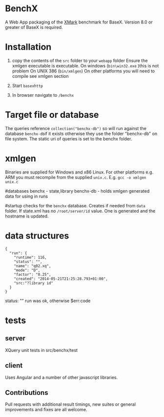 # BenchX

A Web App packaging of the [XMark](http://www.xml-benchmark.org) benchmark for BaseX.
Version 8.0 or greater of BaseX is required.

# Installation

1. copy the contents of the `src` folder to your `webapp` folder
Ensure the xmlgen executable is executable. 
On windows (`bin\win32.exe` )this is not problem
On UNIX 386 (`bin/xmlgen`) 
On other platforms you will need to compile see xmlgen section 

1. Start `basexhttp`
1. In browser navigate to `/benchx`

# Target file or database
The queries reference `collection("benchx-db")` so will run against the 
database `benchx-db`if it exists otherwise they use the folder "benchx-db" 
on file system.
The static uri of queries is set to the benchx folder.
# xmlgen
Binaries are supplied for Windows and x86 Linux. For other platforms e.g. ARM you 
must recompile from the supplied `unix.c`. E.g.
`gcc -o xmlgen unix.c`

#databases
benchx - state,library
benchx-db - holds xmlgen generated data for using in runs

#startup
checks for the `benchx` database. Creates if needed from `data` folder.
If state.xml has no `/root/server/id` value. One is generated and the hostname is updated.
 
# data structures
````
{
  "run": {
    "runtime": 116,
    "status": "",
    "name": "q02.xq",
    "mode": "D",
    "factor": "0.25",
    "created": "2014-05-21T21:25:28.793+01:00",
    "src:"?library id"
  }
}
````
status: "" run was ok, otherwise $err:code

# tests
## server
 XQuery unit tests in src/benchx/test
 
## client 
Uses Angular and a number of other javascript libraries.
## Contributions
Pull requests with additional result timings, 
new suites or general improvements and fixes are all welcome.